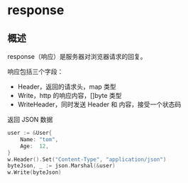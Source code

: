 # response

## 概述

response（响应）是服务器对浏览器请求的回复。

响应包括三个字段：

- Header，返回的请求头，map 类型
- Write，http 的响应内容，[]byte 类型
- WriteHeader，同时发送 Header 和 内容，接受一个状态码

返回 JSON 数据

```go
user := &User{
    Name: "tom",
    Age:  12,
}
w.Header().Set("Content-Type", "application/json")
byteJson, _ := json.Marshal(&user)
w.Write(byteJson)
```
